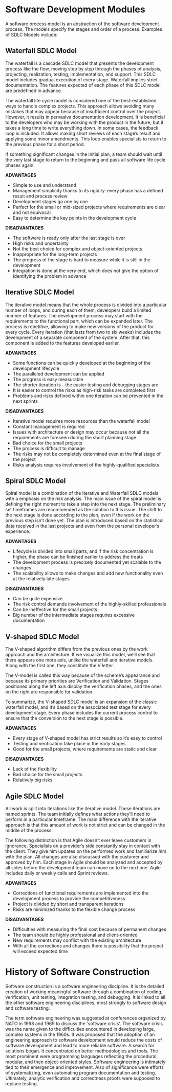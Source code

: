 # Software Development Modules
A software process model is an abstraction of the software development process. The models specify the stages and order of a process. 
Examples of SDLC Models include:

## Waterfall SDLC Model
The waterfall is a cascade SDLC model that presents the development process like the flow, moving step by step through the phases of analysis, projecting, realization, testing, implementation, and support. This SDLC model includes gradual execution of every stage. Waterfall implies strict documentation. The features expected of each phase of this SDLC model are predefined in advance.

The waterfall life cycle model is considered one of the best-established ways to handle complex projects. This approach allows avoiding many mistakes that may appear because of insufficient control over the project. However, it results in pervasive documentation development. It is beneficial to the developers who may be working with the product in the future, but it takes a long time to write everything down.
In some cases, the feedback loop is included. It allows making short reviews of each stage’s result and applying some minor amendments. This loop enables specialists to return to the previous phase for a short period.

If something significant changes in the initial plan, a team should wait until the very last stage to return to the beginning and pass all software life cycle phases again.

**ADVANTAGES**<br>
-	Simple to use and understand
-	Management simplicity thanks to its rigidity: every phase has a defined result and process review
-	Development stages go one by one
-	Perfect for the small or mid-sized projects where requirements are clear and not equivocal
-	Easy to determine the key points in the development cycle

**DISADVANTAGES**<br>
-	The software is ready only after the last stage is over
-	High risks and uncertainty
-	Not the best choice for complex and object-oriented projects
-	Inappropriate for the long-term projects
-	The progress of the stage is hard to measure while it is still in the development
-	Integration is done at the very end, which does not give the option of identifying the problem in advance

## Iterative SDLC Model
The iterative model means that the whole process is divided into a particular number of loops, and during each of them, developers build a limited number of features. 
The development process may start with the requirements to the functional part, which can be expanded later. The process is repetitive, allowing to make new versions of the product for every cycle. Every iteration (that lasts from two to six weeks) includes the development of a separate component of the system. After that, this component is added to the features developed earlier. 

**ADVANTAGES**<br>
-	Some functions can be quickly developed at the beginning of the development lifecycle
-	The paralleled development can be applied
-	The progress is easy measurable
-	The shorter iteration is - the easier testing and debugging stages are
-	It is easier to control the risks as high-risk tasks are completed first
-	Problems and risks defined within one iteration can be prevented in the next sprints

**DISADVANTAGES**<br>
-	Iterative model requires more resources than the waterfall model
-	Constant management is required
-	Issues with architecture or design may occur because not all the requirements are foreseen during the short planning stage
-	Bad choice for the small projects
-	The process is difficult to manage
-	The risks may not be completely determined even at the final stage of the project
-	Risks analysis requires involvement of the highly-qualified specialists

## Spiral SDLC Model
Spiral model is a combination of the Iterative and Waterfall SDLC models with a emphasis on the risk analysis. The main issue of the spiral model is defining the right moment to take a step into the next stage. The preliminary set timeframes are recommended as the solution to this issue. The shift to the next stage is done according to the plan, even if the work on the previous step isn’t done yet. The plan is introduced based on the statistical data received in the last projects and even from the personal developer’s experience.

**ADVANTAGES**<br>
-	Lifecycle is divided into small parts, and if the risk concentration is higher, the phase can be finished earlier to address the treats
-	The development process is precisely documented yet scalable to the changes
-	The scalability allows to make changes and add new functionality even at the relatively late stages

**DISADVANTAGES**<br>
-	Can be quite expensive
-	The risk control demands involvement of the highly-skilled professionals
-	Can be ineffective for the small projects
-	Big number of the intermediate stages requires excessive documentation

## V-shaped SDLC Model
The V-shaped algorithm differs from the previous ones by the work approach and the architecture. If we visualize this model, we’ll see that there appears one more axis, unlike the waterfall and iterative models. Along with the first one, they constitute the V letter. 

The V-model is called this way because of the scheme’s appearance and because its primary priorities are Verification and Validation. Stages positioned along the left axis display the verification phases, and the ones on the right are responsible for validation.

To summarize, the V-shaped SDLC model is an expansion of the classic waterfall model, and it’s based on the associated test stage for every development stage. Every phase includes the current process control to ensure that the conversion to the next stage is possible.

**ADVANTAGES**<br>
-	Every stage of V-shaped model has strict results so it’s easy to control
-	Testing and verification take place in the early stages
-	Good for the small projects, where requirements are static and clear

**DISADVANTAGES**<br>
-	Lack of the flexibility
-	Bad choice for the small projects
-	Relatively big risks

## Agile SDLC Model
All work is split into iterations like the iterative model. These iterations are named sprints. The team initially defines what actions they’ll need to perform in a particular timeframe. The main difference with the iterative approach is that this amount of work is not strict and can be changed in the middle of the process.

The following distinction is that Agile doesn’t ever leave customers in ignorance. Specialists on a provider’s side constantly stay in contact with the client. They give him updates on the performed work and familiarize him with the plan. All changes are also discussed with the customer and approved by him. Each stage in Agile should be analyzed and accepted by all sides before the development team can move on to the next one.
Agile includes daily or weekly calls and Sprint reviews. 

**ADVANTAGES**<br>
-	Corrections of functional requirements are implemented into the development process to provide the competitiveness
-	Project is divided by short and transparent iterations
-	Risks are minimized thanks to the flexible change process

**DISADVANTAGES**<br>
-	Difficulties with measuring the final cost because of permanent changes
-	The team should be highly professional and client-oriented
-	New requirements may conflict with the existing architecture
-	With all the corrections and changes there is possibility that the project will exceed expected time

# History of Software Construction
Software construction is a software engineering discipline. It is the detailed creation of working meaningful software through a combination of coding, verification, unit testing, integration testing, and debugging. It is linked to all the other software engineering disciplines, most strongly to software design and software testing. 

The term software engineering was suggested at conferences organized by NATO in 1968 and 1969 to discuss the 'software crisis'. The software crisis was the name given to the difficulties encountered in developing large, complex systems in the 1960s. It was proposed that the adoption of an engineering approach to software development would reduce the costs of software development and lead to more reliable software.   A search for solutions began. It concentrated on better methodologies and tools. The most prominent were programming languages reflecting the procedural, modular, and then object-oriented styles. Software engineering is intimately tied to their emergence and improvement. Also of significance were efforts of systematizing, even automating program documentation and testing. Ultimately, analytic verification and correctness proofs were supposed to replace testing. 
